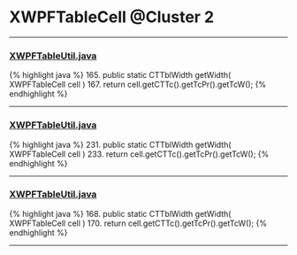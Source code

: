 # XWPFTableCell @Cluster 2

***

### [XWPFTableUtil.java](https://searchcode.com/codesearch/view/12208688/)
{% highlight java %}
165. public static CTTblWidth getWidth( XWPFTableCell cell )
167.     return cell.getCTTc().getTcPr().getTcW();
{% endhighlight %}

***

### [XWPFTableUtil.java](https://searchcode.com/codesearch/view/96672636/)
{% highlight java %}
231. public static CTTblWidth getWidth( XWPFTableCell cell )
233.     return cell.getCTTc().getTcPr().getTcW();
{% endhighlight %}

***

### [XWPFTableUtil.java](https://searchcode.com/codesearch/view/96673299/)
{% highlight java %}
168. public static CTTblWidth getWidth( XWPFTableCell cell )
170.     return cell.getCTTc().getTcPr().getTcW();
{% endhighlight %}

***

